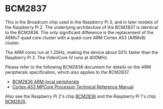 # BCM2837

This is the Broadcom chip used in the Raspberry Pi 3, and in later models of the Raspberry Pi 2. The underlying architecture of the BCM2837 is identical to the BCM2836. The only significant difference is the replacement of the ARMv7 quad core cluster with a quad-core ARM Cortex A53 (ARMv8) cluster.

The ARM cores run at 1.2GHz, making the device about 50% faster than the Raspberry Pi 2. The VideoCore IV runs at 400MHz.

Please refer to the following BCM2836 document for details on the ARM peripherals specification, which also applies to the BCM2837.

- [BCM2836 ARM-local peripherals](../bcm2836/QA7_rev3.4.pdf)
- [Cortex-A53 MPCore Processor Technical Reference Manual](https://developer.arm.com/documentation/ddi0500/latest/)

Also see the Raspberry Pi 2's chip [BCM2836](../bcm2836/README.md) and the Raspberry Pi 1's chip [BCM2835](../bcm2835/README.md).
